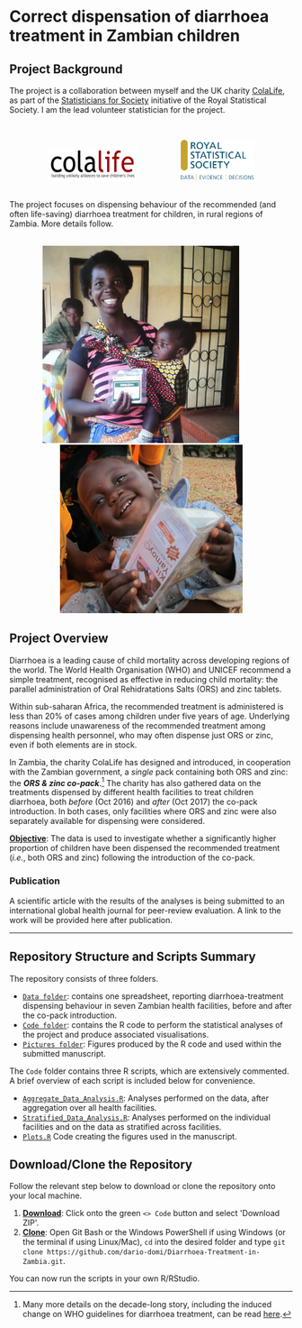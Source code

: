 # Correct dispensation of diarrhoea treatment in Zambian children


## Project Background
The project is a collaboration between myself and the UK charity [ColaLife](https://www.colalife.org/), as part of the [Statisticians for Society](https://rss.org.uk/membership/volunteering-and-promoting/statisticians-for-society-initiative/) initiative of the Royal Statistical Society. I am the lead volunteer statistician for the project.

</br>
<p align="center">
<img src='Pictures/Logos/ColaLife_logo.jpg' width='160' height='60'> 
&emsp; &emsp; &emsp; &emsp;
<img src='Pictures/Logos/RSS_logo.png' width='130'>
</p>
</br>
The project focuses on dispensing behaviour of the recommended (and often life-saving) diarrhoea treatment for children, in rural regions of Zambia. More details follow.

</br>
</br>
<p align="center">
<img src='Pictures/Logos/Co-Pack.jpg' width='350'>
&emsp; &emsp;
<img src='Pictures/Logos/Kit_Yamoyo.jpg', width='325'>
</p>


## Project Overview

Diarrhoea is a leading cause of child mortality across developing regions of the world. 
The World Health Organisation (WHO) and UNICEF recommend a simple treatment, recognised as effective in reducing child mortality: 
the parallel administration of Oral Rehidratations Salts (ORS) and zinc tablets. 

Within sub-saharan Africa, the recommended treatment is administered is less than 20% of cases among children under five years of age. Underlying reasons include unawareness of the recommended treatment among dispensing health personnel, who may often dispense just ORS or zinc, even if both elements are in stock.

In Zambia, the charity ColaLife has designed and introduced, in cooperation with the Zambian government, a _single_ pack containing both ORS and zinc: the ***ORS & zinc co-pack***.[^1]
The charity has also gathered data on the treatments dispensed by different health facilities to treat children diarrhoea, both *before* (Oct 2016) and *after* (Oct 2017) the co-pack introduction. In both cases, only facilities where ORS and zinc were also separately available for dispensing were considered. 

<ins>**Objective**</ins>:
The data is used to investigate whether a significantly higher proportion of children have been dispensed the recommended treatment (_i.e._, both ORS and zinc) following the introduction of the co-pack.

### Publication
A scientific article with the results of the analyses is being submitted to an international global health journal for peer-review evaluation. A link to the work will be provided here after publication.

[^1]: Many more details on the decade-long story, including the induced change on WHO guidelines for diarrhoea treatment, can be read [here](https://www.colalife.org/2019/07/09/success-who-adds-co-packaged-ors-and-zinc-to-its-essential-medicines-for-children/). 

***

## Repository Structure and Scripts Summary
   The repository consists of three folders. 
   
   * [`Data folder`](https://github.com/dario-domi/Diarrhoea-Treatment-in-Zambia/tree/master/Data): contains one spreadsheet, reporting diarrhoea-treatment dispensing behaviour in seven Zambian health facilities, before and after the co-pack introduction.
   * [`Code folder`](https://github.com/dario-domi/Diarrhoea-Treatment-in-Zambia/tree/master/Code): contains the R code to perform the statistical analyses of the project and produce associated visualisations.
   * [`Pictures folder`](https://github.com/dario-domi/Diarrhoea-Treatment-in-Zambia/tree/master/Pictures): Figures produced by the R code and used within the submitted manuscript.

The `Code` folder contains three R scripts, which are extensively commented. A brief overview of each script is included below for convenience.  
* [`Aggregate_Data_Analysis.R`](https://github.com/dario-domi/Diarrhoea-Treatment-in-Zambia/blob/master/Code/Aggregate_Data_Analysis.R): Analyses performed on the data, after aggregation over all health facilities.   
* [`Stratified_Data_Analysis.R`](https://github.com/dario-domi/Diarrhoea-Treatment-in-Zambia/blob/master/Code/Stratified_Data_Analysis.R): Analyses performed on the individual facilities and on the data as stratified across facilities.   
* [`Plots.R`](https://github.com/dario-domi/Diarrhoea-Treatment-in-Zambia/blob/master/Code/Plots.R) Code creating the figures used in the manuscript.

## Download/Clone the Repository
Follow the relevant step below to download or clone the repository onto your local machine.

1. <ins>**Download**</ins>: Click onto the green `<> Code` button and select 'Download ZIP'.
2. <ins>**Clone**</ins>: Open Git Bash or the Windows PowerShell if using Windows (or the terminal if using Linux/Mac), `cd` into the desired folder and type
   `git clone https://github.com/dario-domi/Diarrhoea-Treatment-in-Zambia.git`.
   
You can now run the scripts in your own R/RStudio. 

